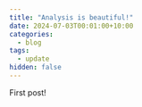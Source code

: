 ```yaml
---
title: "Analysis is beautiful!"
date: 2024-07-03T00:01:00+10:00
categories:
  - blog
tags:
  - update
hidden: false
---
```


First post!
